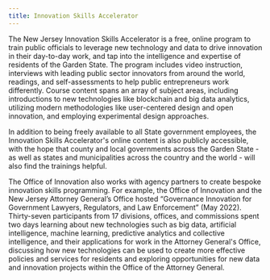 ```yaml
---
title: Innovation Skills Accelerator
---
```


The New Jersey Innovation Skills Accelerator is a free, online program to train public officials to leverage new technology and data to drive innovation in their day-to-day work, and tap into the intelligence and expertise of residents of the Garden State. The program includes video instruction, interviews with leading public sector innovators from around the world, readings, and self-assessments to help public entrepreneurs work differently. Course content spans an array of subject areas, including introductions to new technologies like blockchain and big data analytics, utilizing modern methodologies like user-centered design and open innovation, and employing experimental design approaches.

In addition to being freely available to all State government employees, the Innovation Skills Accelerator's online content is also publicly accessible, with the hope that county and local governments across the Garden State - as well as states and municipalities across the country and the world - will also find the trainings helpful.

The Office of Innovation also works with agency partners to create bespoke  innovation skills programming. For example, the Office of Innovation and the New Jersey Attorney General’s Office hosted “Governance Innovation for Government Lawyers, Regulators, and Law Enforcement” (May 2022). Thirty-seven participants from 17 divisions, offices, and commissions spent two days learning about new technologies such as big data, artificial intelligence, machine learning, predictive analytics and collective intelligence, and their applications for work in the Attorney General's Office, discussing how new technologies can be used to create more effective policies and services for residents and exploring opportunities for new data and innovation projects within the Office of the Attorney General.
